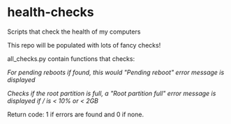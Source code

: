 # health-checks
Scripts that check the health of my computers

This repo will be populated with lots of fancy checks!


all_checks.py contain functions that checks:

*For pending reboots if found, this would "Pending reboot" error message is displayed* 

*Checks if the root partition is full, a "Root partition full" error message is displayed if / is < 10% or < 2GB*

Return code: 1 if errors are found and 0 if none.
